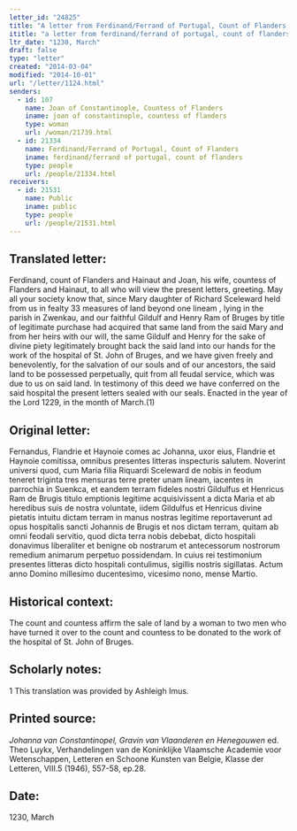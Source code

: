 ```yaml
---
letter_id: "24825"
title: "A letter from Ferdinand/Ferrand of Portugal, Count of Flanders (1230, March)"
ititle: "a letter from ferdinand/ferrand of portugal, count of flanders (1230, march)"
ltr_date: "1230, March"
draft: false
type: "letter"
created: "2014-03-04"
modified: "2014-10-01"
url: "/letter/1124.html"
senders:
  - id: 107
    name: Joan of Constantinople, Countess of Flanders
    iname: joan of constantinople, countess of flanders
    type: woman
    url: /woman/21739.html
  - id: 21334
    name: Ferdinand/Ferrand of Portugal, Count of Flanders
    iname: ferdinand/ferrand of portugal, count of flanders
    type: people
    url: /people/21334.html
receivers:
  - id: 21531
    name: Public
    iname: public
    type: people
    url: /people/21531.html
---
```

<h2> Translated letter:</h2>Ferdinand, count of Flanders and Hainaut and Joan, his wife, countess of Flanders and Hainaut, to all who will view the present letters, greeting.
	May all your society know that, since Mary daughter of Richard Sceleward held from us in fealty 33 measures of land beyond one lineam , lying in the parish in Zwenkau, and our faithful Gildulf and Henry Ram of Bruges by title of legitimate purchase had acquired that same land from the said Mary and from her heirs with our will, the same Gildulf and Henry for the sake of divine piety legitimately brought back the said land into our hands for the work of the hospital of St. John of Bruges, and we have given freely and benevolently, for the salvation of our souls and of our ancestors, the said land to be possessed perpetually, quit from all feudal service, which was due to us on said land.
	In testimony of this deed we have conferred on the said hospital the present letters sealed with our seals.
	Enacted in the year of the Lord 1229, in the month of March.(1)
<h2 class="mt-4"> Original letter:</h2>Fernandus, Flandrie et Haynoie comes ac Johanna, uxor eius, Flandrie et Haynoie comitissa, omnibus presentes litteras inspecturis salutem.
Noverint universi quod, cum Maria filia Riquardi Sceleward de nobis in feodum teneret triginta tres mensuras terre preter unam lineam, iacentes in parrochia in Suenkca, et eandem terram fideles nostri Gildulfus et Henricus Ram de Brugis titulo emptionis legitime acquisivissent a dicta Maria et ab heredibus suis de nostra voluntate, iidem Gildulfus et Henricus divine pietatis intuitu dictam terram in manus nostras legitime reportaverunt ad opus hospitalis sancti Johannis de Brugis et nos dictam terram, quitam ab omni feodali servitio, quod dicta terra nobis debebat, dicto hospitali donavimus liberaliter et benigne ob nostrarum et antecessorum nostrorum remedium animarum perpetuo possidendam.
In cuius rei testimonium presentes litteras dicto hospitali contulimus, sigillis nostris sigillatas.
Actum anno Domino millesimo ducentesimo, vicesimo nono, mense Martio.
<h2 class="mt-4"> Historical context:</h2>The count and countess affirm the sale of land by a woman to two men who have turned it over to the count and countess to be donated to the work of the hospital of St. John of Bruges.
<h2 class="mt-4"> Scholarly notes:</h2>1 This translation was provided by Ashleigh Imus.
<h2 class="mt-4"> Printed source:</h2><p><em>Johanna van Constantinopel, Gravin van Vlaanderen en Henegouwen</em> ed. Theo Luykx, Verhandelingen van de Koninklijke Vlaamsche Academie voor Wetenschappen, Letteren en Schoone Kunsten van Belgie, Klasse der Letteren, VIII.5 (1946), 557-58, ep.28.</p><h2 class="mt-4"> Date:</h2>1230, March